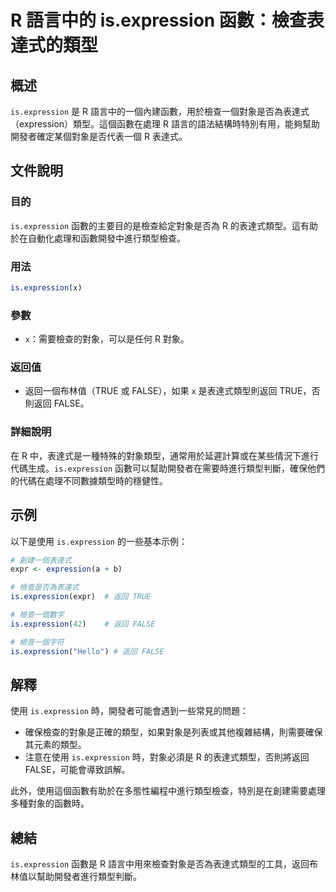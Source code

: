 <!--
Meta Description: # R 語言中的 is.expression 函數：檢查表達式的類型 ## 概述 `is.expression` 是 R 語言中的一個內建函數，用於檢查一個對象是否為表達式（expression）類型。這個函數在處理 R 語言的語法結構時特別有用，能夠幫助開發者確定某個對象是否代表一個 R 表達式。...
Meta Keywords: expression, false, true, 的表達式類型, expr
-->

# R 語言中的 is.expression 函數：檢查表達式的類型

## 概述
`is.expression` 是 R 語言中的一個內建函數，用於檢查一個對象是否為表達式（expression）類型。這個函數在處理 R 語言的語法結構時特別有用，能夠幫助開發者確定某個對象是否代表一個 R 表達式。

## 文件說明
### 目的
`is.expression` 函數的主要目的是檢查給定對象是否為 R 的表達式類型。這有助於在自動化處理和函數開發中進行類型檢查。

### 用法
```R
is.expression(x)
```

### 參數
- `x`：需要檢查的對象，可以是任何 R 對象。

### 返回值
- 返回一個布林值（TRUE 或 FALSE），如果 `x` 是表達式類型則返回 TRUE，否則返回 FALSE。

### 詳細說明
在 R 中，表達式是一種特殊的對象類型，通常用於延遲計算或在某些情況下進行代碼生成。`is.expression` 函數可以幫助開發者在需要時進行類型判斷，確保他們的代碼在處理不同數據類型時的穩健性。

## 示例
以下是使用 `is.expression` 的一些基本示例：

```R
# 創建一個表達式
expr <- expression(a + b)

# 檢查是否為表達式
is.expression(expr)  # 返回 TRUE

# 檢查一個數字
is.expression(42)    # 返回 FALSE

# 檢查一個字符
is.expression("Hello") # 返回 FALSE
```

## 解釋
使用 `is.expression` 時，開發者可能會遇到一些常見的問題：
- 確保檢查的對象是正確的類型，如果對象是列表或其他複雜結構，則需要確保其元素的類型。
- 注意在使用 `is.expression` 時，對象必須是 R 的表達式類型，否則將返回 FALSE，可能會導致誤解。

此外，使用這個函數有助於在多態性編程中進行類型檢查，特別是在創建需要處理多種對象的函數時。

## 總結
`is.expression` 函數是 R 語言中用來檢查對象是否為表達式類型的工具，返回布林值以幫助開發者進行類型判斷。